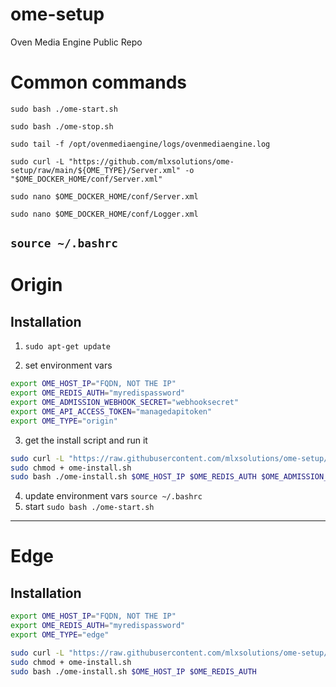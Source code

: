 # ome-setup
Oven Media Engine Public Repo

# Common commands

`sudo bash ./ome-start.sh`

`sudo bash ./ome-stop.sh`

`sudo tail -f /opt/ovenmediaengine/logs/ovenmediaengine.log`

`sudo curl -L "https://github.com/mlxsolutions/ome-setup/raw/main/${OME_TYPE}/Server.xml" -o "$OME_DOCKER_HOME/conf/Server.xml"`

`sudo nano $OME_DOCKER_HOME/conf/Server.xml`

`sudo nano $OME_DOCKER_HOME/conf/Logger.xml`

`source ~/.bashrc`
---
# Origin

## Installation

1) `sudo apt-get update`

2) set environment vars
```bash
export OME_HOST_IP="FQDN, NOT THE IP"
export OME_REDIS_AUTH="myredispassword"
export OME_ADMISSION_WEBHOOK_SECRET="webhooksecret"
export OME_API_ACCESS_TOKEN="managedapitoken"
export OME_TYPE="origin"
```

3) get the install script and run it
```bash
sudo curl -L "https://raw.githubusercontent.com/mlxsolutions/ome-setup/refs/heads/main/origin/ome-install.sh" -o ome-install.sh
sudo chmod + ome-install.sh
sudo bash ./ome-install.sh $OME_HOST_IP $OME_REDIS_AUTH $OME_ADMISSION_WEBHOOK_SECRET $OME_API_ACCESS_TOKEN
```

4) update environment vars `source ~/.bashrc`
6) start `sudo bash ./ome-start.sh`

---
# Edge

## Installation

```bash
export OME_HOST_IP="FQDN, NOT THE IP"
export OME_REDIS_AUTH="myredispassword"
export OME_TYPE="edge"
```

```bash
sudo curl -L "https://raw.githubusercontent.com/mlxsolutions/ome-setup/refs/heads/main/edge/ome-install.sh" -o ome-install.sh
sudo chmod + ome-install.sh
sudo bash ./ome-install.sh $OME_HOST_IP $OME_REDIS_AUTH
```



